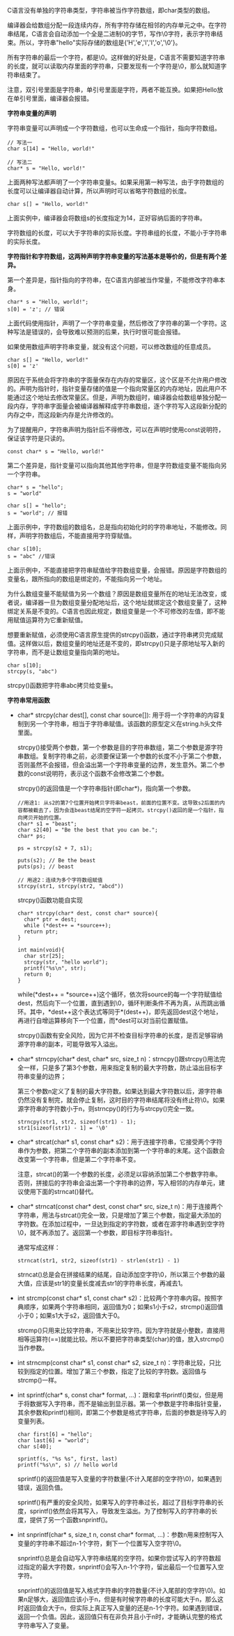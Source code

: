 C语言没有单独的字符串类型，字符串被当作字符数组，即char类型的数组。

编译器会给数组分配一段连续内存，所有字符存储在相邻的内存单元之中。在字符串结尾，C语言会自动添加一个全是二进制0的字节，写作\0字符，表示字符串结束。所以，字符串"hello"实际存储的数组是{’H','e','l','l','o','\0'}。

所有字符串的最后一个字符，都是\0。这样做的好处是，C语言不需要知道字符串的长度，就可以读取内存里面的字符串，只要发现有一个字符是\0，那么就知道字符串结束了。

注意，双引号里面是字符串，单引号里面是字符，两者不能互换。如果把Hello放在单引号里面，编译器会报错。

**字符串变量的声明**

字符串变量可以声明成一个字符数组，也可以生命成一个指针，指向字符数组。

```
// 写法一
char s[14] = "Hello, world!"

// 写法二
char* s = "Hello, world!"
```

上面两种写法都声明了一个字符串变量s。如果采用第一种写法，由于字符数组的长度可以让编译器自动计算，所以声明时可以省略字符数组的长度。

```
char s[] = "Hello, world!"
```

上面实例中，编译器会将数组s的长度指定为14，正好容纳后面的字符串。

字符数组的长度，可以大于字符串的实际长度。字符串组的长度，不能小于字符串的实际长度。

**字符指针和字符数组，这两种声明字符串变量的写法基本是等价的，但是有两个差异。**

第一个差异是，指针指向的字符串，在C语言内部被当作常量，不能修改字符串本身。

```
char* s = "Hello, world!";
s[0] = 'z'; // 错误
```

上面代码使用指针，声明了一个字符串变量，然后修改了字符串的第一个字符。这种写法是错误的，会导致难以预测的后果，执行时很可能会报错。

如果使用数组声明字符串变量，就没有这个问题，可以修改数组的任意成员。

```
char s[] = "Hello, world!"
s[0] = 'z'
```

原因在于系统会将字符串的字面量保存在内存的常量区，这个区是不允许用户修改的。声明为指针时，指针变量存储的值是一个指向常量区的内存地址，因此用户不能通过这个地址去修改常量区。但是，声明为数组时，编译器会给数组单独分配一段内存，字符串字面量会被编译器解释成字符串数组，逐个字符写入这段新分配的内存之中，而这段新内存是允许修改的。

为了提醒用户，字符串声明为指针后不得修改，可以在声明时使用const说明符，保证该字符是只读的。

```
const char* s = "Hello, world!"
```

第二个差异是，指针变量可以指向其他其他字符串，但是字符数组变量不能指向另一个字符串。

```
char* s = "hello";
s = "world"

char s[] = "hello";
s = "world"; // 报错
```

上面示例中，字符数组的数组名，总是指向初始化时的字符串地址，不能修改。同样，声明字符数组后，不能直接用字符穿赋值。

```
char s[10];
s = "abc" //错误
```

上面示例中，不能直接把字符串赋值给字符数组变量，会报错。原因是字符数组的变量名，跟所指向的数组是绑定的，不能指向另一个地址。

为什么数组变量不能赋值为另一个数组？原因是数组变量所在的地址无法改变，或者说，编译器一旦为数组变量分配地址后，这个地址就绑定这个数组变量了，这种绑定关系是不变的。C语言也因此规定，数组变量是一个不可修改的左值，即不能用赋值运算符为它重新赋值。

想要重新赋值，必须使用C语言原生提供的strcpy()函数，通过字符串拷贝完成赋值。这样做以后，数组变量的地址还是不变的，即strcpy()只是子原地址写入新的字符串，而不是让数组变量指向第的地址。

```
char s[10];
strcpy(s, "abc")
```

strcpy()函数把字符串abc拷贝给变量s。

**字符串常用函数**

- char* strcpy(char dest[], const char source[]): 用于将一个字符串的内容复制到另一个字符串，相当于字符串赋值。该函数的原型定义在string.h头文件里面。

  strcpy()接受两个参数，第一个参数是目的字符串数组，第二个参数是源字符串数组。复制字符串之前，必须要保证第一个参数的长度不小于第二个参数，否则虽然不会报错，但会溢出第一个字符串变量的边界，发生意外。第二个参数的const说明符，表示这个函数不会修改第二个参数。

  strcpy()的返回值是一个字符串指针(即char*)，指向第一个参数。

  ```
  //用途1: 从s2的第7个位置开始拷贝字符串beast，前面的位置不变。这导致s2后面的内容都被截去了，因为会连beast结尾的空字符一起拷贝。strcpy()返回的是一个指针，指向拷贝开始的位置。
  char* s1 = "beast";
  char s2[40] = "Be the best that you can be.";
  char* ps;
  
  ps = strcpy(s2 + 7, s1);
  
  puts(s2); // Be the beast
  puts(ps); // beast
  
  // 用途2：连续为多个字符数组赋值
  strcpy(str1, strcpy(str2, "abcd"))
  ```

  strcpy()函数功能自实现

  ```
  char* strcpy(char* dest, const char* source){
    char* ptr = dest;
    while (*dest++ = *source++);
    return ptr;
  }
  
  int main(void){
    char str[25];
    strcpy(str, "hello world");
    printf("%s\n", str);
    return 0;
  }
  ```

  while(*dest++ = *source++)这个循环，依次将source的每一个字符赋值给dest，然后向下一个位置，直到遇到\0，循环判断条件不再为真，从而跳出循环。其中，\*dest++这个表达式等同于\*(dest++)，即先返回dest这个地址，再进行自增运算移向下一个位置，而\*dest可以对当前位置赋值。

  strcpy()函数有安全风险，因为它并不检查目标字符串的长度，是否足够容纳源字符串的副本，可能导致写入溢出。

- char* strncpy(char* dest, char* src, size_t n)：strncpy()跟strcpy()用法完全一样，只是多了第3个参数，用来指定复制的最大字符数，防止溢出目标字符串变量的边界；

  第三个参数n定义了复制的最大字符数。如果达到最大字符数以后，源字符串仍然没有复制完，就会停止复制，这时目的字符串结尾将没有终止符\0。如果源字符串的字符数小于n，则strncpy()的行为与strcpy()完全一致。

  ```
  strncpy(str1, str2, sizeof(str1) - 1);
  str1[sizeof(str1) - 1] = '\0'
  ```

- char* strcat(char* s1, const char* s2)：用于连接字符串，它接受两个字符串作为参数，把第二个字符串的副本添加到第一个字符串的末尾。这个函数会改变第一个字符串，但是第二个字符串不变。

  注意，strcat()的第一个参数的长度，必须足以容纳添加第二个参数字符串。否则，拼接后的字符串会溢出第一个字符串的边界，写入相邻的内存单元，建议使用下面的strncat()替代。

- char* strncat(const char* dest, const char* src, size_t n)：用于连接两个字符串，用法与strcat()完全一致，只是增加了第三个参数，指定最大添加的字符数。在添加过程中，一旦达到指定的字符数，或者在源字符串遇到空字符\0，就不再添加了。返回第一个参数，即目标字符串指针。

  通常写成这样：

  ```
  strncat(str1, str2, sizeof(str1) - strlen(str1) - 1)
  ```

  strncat()总是会在拼接结果的结尾，自动添加空字符\0，所以第三个参数的最大值，应该是str1的变量长度减去str1的字符串长度，再减去1。

- int strcmp(const char* s1, const char* s2)：比较两个字符串内容。按照字典顺序，如果两个字符串相同，返回值为0；如果s1小于s2，strcmp()返回值小于0；如果s1大于s2，返回值大于0。

  strcmp()只用来比较字符串，不用来比较字符。因为字符就是小整数，直接用相等运算符(==)就能比较。所以不要把字符串类型(char)的值，放入strcmp()当作参数。

- int strncmp(const char* s1, const char* s2, size_t n)：字符串比较，只比较到指定的位置。增加了第三个参数，指定了比较的字符数。返回值与strcmp()一样。

- int sprintf(char* s, const char* format, ...)：跟和拿书printf()类似，但是用于将数据写入字符串，而不是输出到显示器。第一个参数是字符串指针变量，其余参数和printf()相同，即第二个参数是格式字符串，后面的参数是待写入的变量列表。

  ```
  char first[6] = "hello";
  char last[6] = "world";
  char s[40];
  
  sprintf(s, "%s %s", first, last)
  printf("%s\n", s) // hello world
  ```

  sprintf()的返回值是写入变量的字符数量(不计入尾部的空字符\0)，如果遇到错误，返回负值。

  sprintf()有严重的安全风险，如果写入的字符串过长，超过了目标字符串的长度，sprintf()依然会将其写入，导致发生溢出。为了控制写入的字符串的长度，提供了另一个函数snprintf()。

- int snprintf(char* s, size_t n, const char* format, ...)：参数n用来控制写入变量的字符串不超过n-1个字符，剩下一个位置写入空字符\0。

  snprintf()总是会自动写入字符串结尾的空字符。如果你尝试写入的字符数超过指定的最大字符数，snprintf()会写入n-1个字符，留出最后一个位置写入空字符。

  snprintf()的返回值是写入格式字符串的字符数量(不计入尾部的空字符\0)。如果n足够大，返回值应该小于n，但是有时候字符串的长度可能大于n，那么这时返回值会大于n，但实际上真正写入变量的还是n-1个字符。如果遇到错误，返回一个负值。因此，返回值只有在非负并且小于n时，才能确认完整的格式字符串写入了变量。





























